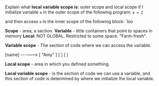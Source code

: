 Explain what **local variable scope is**: 
outer scope and local scope
if I initialize variable `a` in the outer scope of the following program:
`a = 2`

and then access `a` in the inner scope of the following block:
`loo


**Scope** - area, a section. 
**Variable** - little containers that point to spaces in memory
**Local**: NOT GLOBAL. Restricted to some space. "Farm-fresh".

**Variable scope** - The section of code where we can access the variable. 

[name] ------>                [ "Amy" ]  [  ]  [  ]


**Local scope** - area in which you defined something.


**Local variable scope** - is the section of code we can use a variable, and this section of code is determined by where we initialize the local variable. 



